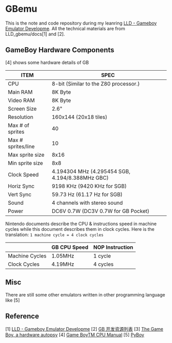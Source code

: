 # GBemu
This is the note and code repository during my leanring [LLD - Gameboy Emulator Developme](https://www.youtube.com/watch?v=e87qKixKFME&list=PLVxiWMqQvhg_yk4qy2cSC3457wZJga_e5&index=1). All the technical materials are from LLD_gbemu/docs[1] and [2].

## GameBoy Hardware Components
[4] shows some hardware details of GB

| ITEM               | SPEC                                            |
| ------------------ | ----------------------------------------------- |
| CPU                | 8-bit (Similar to the Z80 processor.)           |
| Main RAM           | 8K Byte                                         |
| Video RAM          | 8K Byte                                         |
| Screen Size        | 2.6"                                            |
| Resolution         | 160x144 (20x18 tiles)                           |
| Max # of sprites   | 40                                              |
| Max # sprites/line | 10                                              |
| Max sprite size    | 8x16                                            |
| Min sprite size    | 8x8                                             |
| Clock Speed        | 4.194304 MHz (4.295454 SGB, 4.194/8.388MHz GBC) |
| Horiz Sync         | 9198 KHz (9420 KHz for SGB)                     |
| Vert Sync          | 59.73 Hz (61.17 Hz for SGB)                     |
| Sound              | 4 channels with stereo sound                    |
| Power              | DC6V 0.7W (DC3V 0.7W for GB Pocket)             |

Nintendo documents describe the CPU & instructions speed in machine cycles while this document describes them in clock cycles. Here is the translation: `1 machine cycle = 4 clock cycles`

|                | GB CPU Speed | NOP Instruction |
| -------------- | ------------ | --------------- |
| Machine Cycles | 1.05MHz      | 1 cycle         |
| Clock Cycles   | 4.19MHz      | 4 cycles        |

## Misc
There are still some other emulators written in other programming language like [5]

## Reference
[1] [LLD - Gameboy Emulator Developme](https://www.youtube.com/watch?v=e87qKixKFME&list=PLVxiWMqQvhg_yk4qy2cSC3457wZJga_e5&index=1)
[2] [GB 开发资源列表](https://github.com/apachecn/awesome-gb-dev-zh)
[3] [The Game Boy, a hardware autopsy]([https://www.youtube.com/watch?v=XPGOh1_cVG8](https://www.youtube.com/watch?v=RZUDEaLa5Nw))
[4] [Game BoyTM CPU Manual](http://marc.rawer.de/Gameboy/Docs/GBCPUman.pdf)
[5] [PyBoy](https://github.com/Baekalfen/PyBoy/tree/master)
